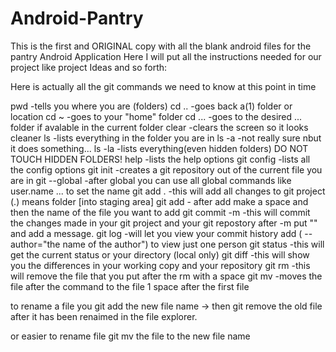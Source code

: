 # Android-Pantry
This is the first and ORIGINAL copy with all the blank android files for the pantry Android Application
Here I will put all the instructions needed for our project like project Ideas and so forth:

Here is actually all the git commands we need to know at this point in time

pwd		-tells you where you are (folders)
cd ..		-goes back a(1) folder or location
cd ~		-goes to your "home" folder
cd ...		-goes to the desired ... folder if avalable in the current folder
clear		-clears the screen so it looks cleaner
ls		-lists everything in the folder you are in
ls -a		-not really sure nbut it does something...
ls -la		-lists everything(even hidden folders) DO NOT TOUCH HIDDEN FOLDERS!
help		-lists the help options
git config	-lists all the config options
git init	-creates a git repository out of the current file you are in
git --global 	-after global you can use all global commands like user.name ... to set the name
git add .	-this will add all changes to git project (.) means folder [into staging area]
git add		- after add make a space and then the name of the file you want to add
git commit -m	-this will commit the changes made in your git project and your git repostory after -m put "" and add a message.
git log		-will let you view your commit history add ( --author="the name of the author") to view just one person
git status	-this will get the current status or your directory (local only)
git diff	-this will show you the differences in your working copy and your repository
git rm 		-this will remove the file that you put after the rm with a space
git mv		-moves the file after the command to the file 1 space after the first file




to rename a file you 
git add the new file name -> then git remove the old file after it has been renaimed in the file explorer.

or easier
to rename file 
git mv the file to the new file name


